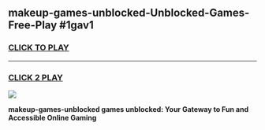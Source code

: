 
## makeup-games-unblocked-Unblocked-Games-Free-Play #1gav1
<h3>
<a href="https://us.freeplayer.one?title=makeup-games-unblocked&ref=9M">CLICK TO PLAY</a></h3>
<hr>

<h3>
<a href="https://us.freeplayer.one?title=makeup-games-unblocked&ref=9M">CLICK 2 PLAY</a>
  
</h3>

<a href="https://us.freeplayer.one?title=makeup-games-unblocked&ref=9M"><img src="https://clearcache.store/games.png"></a>


**makeup-games-unblocked games unblocked: Your Gateway to Fun and Accessible Online Gaming**
